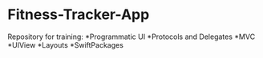 # Fitness-Tracker-App
Repository for training: 
*Programmatic UI
*Protocols and Delegates
*MVC
*UIView
*Layouts
*SwiftPackages

